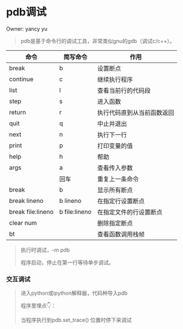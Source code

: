 # pdb调试

Owner: yancy yu

> pdb是基于命令⾏的调试⼯具，⾮常类似gnu的gdb（调试c/c++）。
> 

| **命令** | **简写命令** | **作⽤** |
| --- | --- | --- |
| break | b | 设置断点 |
| continue | c | 继续执⾏程序 |
| list | l | 查看当前⾏的代码段 |
| step | s | 进⼊函数 |
| return | r | 执⾏代码直到从当前函数返回 |
| quit | q | 中⽌并退出 |
| next | n | 执⾏下⼀⾏ |
| print | p | 打印变量的值 |
| help | h | 帮助 |
| args | a | 查看传⼊参数 |
|  | 回⻋ | 重复上⼀条命令 |
| break | b | 显示所有断点 |
| break lineno | b lineno | 在指定⾏设置断点 |
| break file:lineno | b file:lineno | 在指定⽂件的⾏设置断点 |
| clear num |  | 删除指定断点 |
| bt |  | 查看函数调⽤栈帧 |

> 执⾏时调试，-m pdb
> 
> 
> 程序启动，停⽌在第⼀⾏等待单步调试。
> 

### 交互调试

> 进⼊python或ipython解释器，代码种导入pdb
> 
> 
> 程序⾥埋点👇：
> 
> 当程序执⾏到pdb.set_trace() 位置时停下来调试
>
